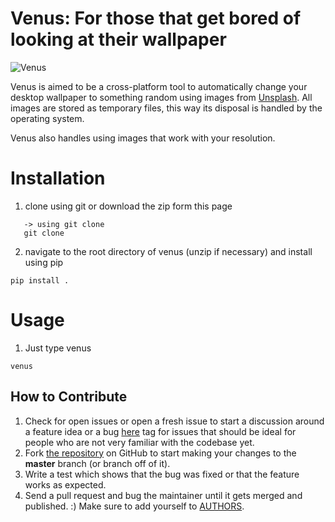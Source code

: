 Venus: For those that get bored of looking at their wallpaper 
===============================================================

![Venus]()

Venus is aimed to be a cross-platform tool to automatically change your desktop wallpaper to something random using images from [Unsplash](https://unsplash.com/). All images are stored as temporary files, this way its disposal is handled by the operating system. 

Venus also handles using images that work with your resolution.

# Installation
 1) clone using git or download the zip form this page
 ```
    -> using git clone
    git clone 
 ```
 
 2) navigate to the root directory of venus (unzip if necessary) and install using pip
 
 ```
 pip install .
```


# Usage
 1) Just type venus
 
 ```
 venus 
 ```
 
 How to Contribute
-----------------

1.  Check for open issues or open a fresh issue to start a discussion
    around a feature idea or a bug [here](https://github.com/venus/venus/issues)
    tag for issues that should be ideal for people who are not very familiar with the codebase yet.
2.  Fork [the repository](https://github.com/alfredosequeida/venus) on
    GitHub to start making your changes to the **master** branch (or branch off of it).
3.  Write a test which shows that the bug was fixed or that the feature
    works as expected.
4.  Send a pull request and bug the maintainer until it gets merged and
    published. :) Make sure to add yourself to
    [AUTHORS]().
